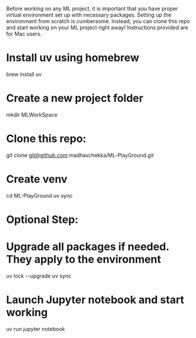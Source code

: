 Before working on any ML project, it is important that you have proper virtual environment set up with necessary packages. Setting up the environment from scratch is cumbersome. Instead, you can clone this repo and start working on your ML project right away! Instructions provided are for Mac users.

# Install uv using homebrew 
brew install uv 

# Create a new project folder
mkdir MLWorkSpace 

# Clone this repo: 
git clone git@github.com:madhavchekka/ML-PlayGround.git

# Create venv 
cd ML-PlayGround
uv sync 

# Optional Step: 
# Upgrade all packages if needed. They apply to the environment
uv lock --upgrade 
uv sync 

# Launch Jupyter notebook and start working 
uv run jupyter notebook
